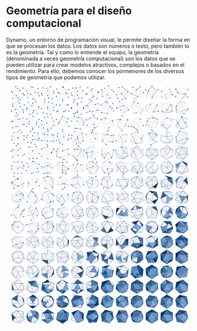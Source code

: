 # Geometría para el diseño computacional

Dynamo, un entorno de programación visual, le permite diseñar la forma en que se procesan los datos. Los datos son números o texto, pero también lo es la geometría. Tal y como lo entiende el equipo, la geometría (denominada a veces geometría computacional) son los datos que se pueden utilizar para crear modelos atractivos, complejos o basados en el rendimiento. Para ello, debemos conocer los pormenores de los diversos tipos de geometría que podemos utilizar.

![](<../images/5-2/Geometry for Computational Design-01.jpg>)
